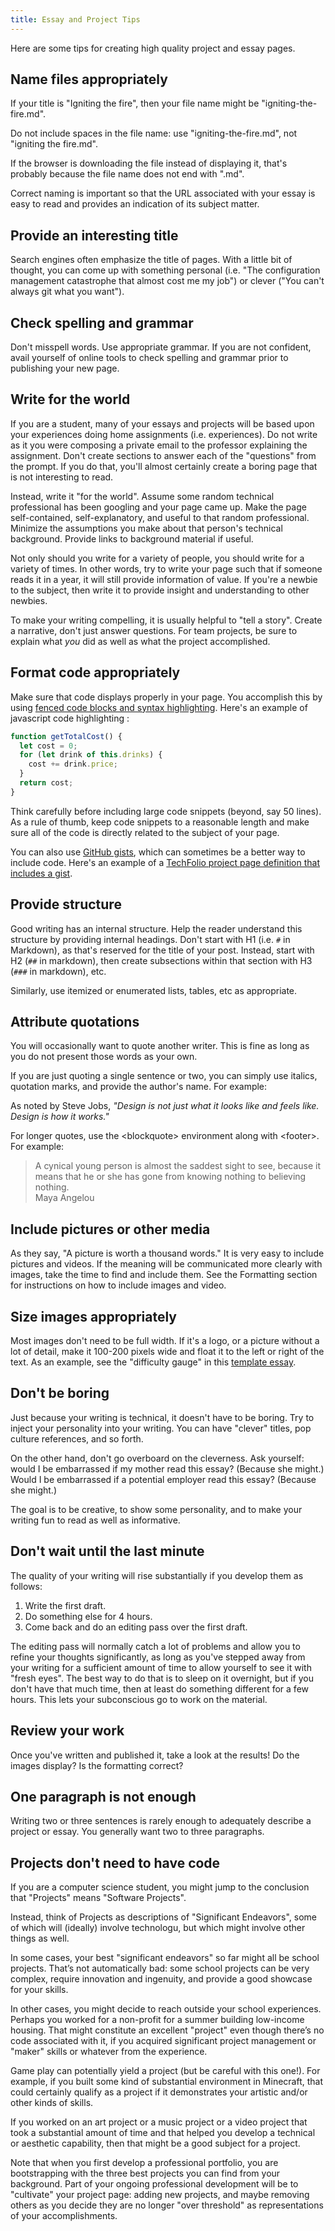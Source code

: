 ```yaml
---
title: Essay and Project Tips
---
```


Here are some tips for creating high quality project and essay pages.

## Name files appropriately

If your title is "Igniting the fire", then your file name might be "igniting-the-fire.md".

Do not include spaces in the file name: use "igniting-the-fire.md", not "igniting the fire.md".

If the browser is downloading the file instead of displaying it, that's probably because the file name does not end with ".md".

Correct naming is important so that the URL associated with your essay is easy to read and provides an indication of its subject matter.

## Provide an interesting title

Search engines often emphasize the title of pages. With a little bit of thought, you can come up with something personal (i.e. "The configuration management catastrophe that almost cost me my job") or clever ("You can't always git what you want").

## Check spelling and grammar

Don't misspell words.  Use appropriate grammar. If you are not confident, avail yourself of online tools to check spelling and grammar prior to publishing your new page.

## Write for the world

If you are a student, many of your essays and projects will be based upon your experiences doing home assignments (i.e. experiences). Do not write as it you were composing a private email to the professor explaining the assignment. Don't create sections to answer each of the "questions" from the prompt.  If you do that, you'll almost certainly create a boring page that is not interesting to read.

Instead, write it "for the world".  Assume some random technical professional has been googling and your page came up.  Make the page self-contained, self-explanatory, and useful to that random professional.  Minimize the assumptions you make about that person's technical background.  Provide links to background material if useful.

Not only should you write for a variety of people, you should write for a variety of times.  In other words, try to write your page such that if someone reads it in a year, it will still provide information of value.  If you're a newbie to the subject, then write it to provide insight and understanding to other newbies.

To make your writing compelling, it is usually helpful to "tell a story".  Create a narrative, don't just answer questions. For team projects, be sure to explain what *you* did as well as what the project accomplished.

## Format code appropriately

Make sure that code displays properly in your page.  You accomplish this by using [fenced code blocks and syntax highlighting](https://help.github.com/articles/creating-and-highlighting-code-blocks/). Here's an example of javascript code highlighting :

```javascript
function getTotalCost() {
  let cost = 0;
  for (let drink of this.drinks) {
    cost += drink.price;
  }
  return cost;
}
```

Think carefully before including large code snippets (beyond, say 50 lines).  As a rule of thumb, keep code snippets to a reasonable length and make sure all of the code is directly related to the subject of your page.

You can also use [GitHub gists](https://docs.github.com/en/get-started/writing-on-github/editing-and-sharing-content-with-gists/creating-gists), which can sometimes be a better way to include code. Here's an example of a [TechFolio project page definition that includes a gist](https://techfolios.github.io/template/projects/vacay.html).

## Provide structure

Good writing has an internal structure.  Help the reader understand this structure by providing internal headings. Don't start with H1 (i.e. `#` in Markdown), as that's reserved for the title of your post. Instead, start with H2 (`##` in markdown), then create subsections within that section with H3 (`###` in markdown), etc.

Similarly, use itemized or enumerated lists, tables, etc as appropriate.

## Attribute quotations

You will occasionally want to quote another writer.  This is fine as long as you do not present those words as your own.

If you are just quoting a single sentence or two, you can simply use italics, quotation marks, and provide the author's name.  For example:

As noted by Steve Jobs, *"Design is not just what it looks like and feels like.  Design is how it works."*

For longer quotes, use the &lt;blockquote&gt; environment along with &lt;footer&gt;. For example:

<blockquote>
A cynical young person is almost the saddest sight to see, because it means that he or she has gone from knowing nothing to believing nothing.
<footer>Maya Angelou</footer>
</blockquote>

## Include pictures or other media

As they say, "A picture is worth a thousand words."  It is very easy to include pictures and videos.  If the meaning will be communicated more clearly with images, take the time to find and include them.  See the Formatting section for instructions on how to include images and video.

## Size images appropriately

Most images don't need to be full width. If it's a logo, or a picture without a lot of detail, make it 100-200 pixels wide and float it to the left or right of the text. As an example, see the "difficulty gauge" in this [template essay](https://techfolios.github.io/template/essays/difficulty.html).

## Don't be boring

Just because your writing is technical, it doesn't have to be boring.  Try to inject your personality into your writing. You can have "clever" titles, pop culture references, and so forth.

On the other hand, don't go overboard on the cleverness. Ask yourself: would I be embarrassed if my mother read this essay? (Because she might.) Would I be embarrassed if a potential employer read this essay? (Because she might.)

The goal is to be creative, to show some personality, and to make your writing fun to read as well as informative.

## Don't wait until the last minute

The quality of your writing will rise substantially if you develop them as follows:

1. Write the first draft.
2. Do something else for 4 hours.
3. Come back and do an editing pass over the first draft.

The editing pass will normally catch a lot of problems and allow you to refine your thoughts significantly, as long as you've stepped away from your writing for a sufficient amount of time to allow yourself to see it with "fresh eyes". The best way to do that is to sleep on it overnight, but if you don't have that much time, then at least do something different for a few hours. This lets your subconscious go to work on the material.

## Review your work

Once you've written and published it, take a look at the results!  Do the images display?  Is the formatting correct? 

## One paragraph is not enough

Writing two or three sentences is rarely enough to adequately describe a project or essay. You generally want two to three paragraphs.

## Projects don't need to have code

If you are a computer science student, you might jump to the conclusion that "Projects" means "Software Projects".

Instead, think of Projects as descriptions of "Significant Endeavors", some of which will (ideally) involve technologu, but which might involve other things as well.

In some cases, your best "significant endeavors" so far might all be school projects. That’s not automatically bad: some school projects can be very complex, require innovation and ingenuity, and provide a good showcase for your skills.

In other cases, you might decide to reach outside your school experiences. Perhaps you worked for a non-profit for a summer building low-income housing. That might constitute an excellent "project" even though there’s no code associated with it, if you acquired significant project management or "maker" skills or whatever from the experience.

Game play can potentially yield a project (but be careful with this one!). For example, if you built some kind of substantial environment in Minecraft, that could certainly qualify as a project if it demonstrates your artistic and/or other kinds of skills.

If you worked on an art project or a music project or a video project that took a substantial amount of time and that helped you develop a technical or aesthetic capability, then that might be a good subject for a project.

Note that when you first develop a professional portfolio, you are bootstrapping with the three best projects you can find from your background. Part of your ongoing professional development will be to "cultivate" your project page: adding new projects, and maybe removing others as you decide they are no longer "over threshold" as representations of your accomplishments. 
